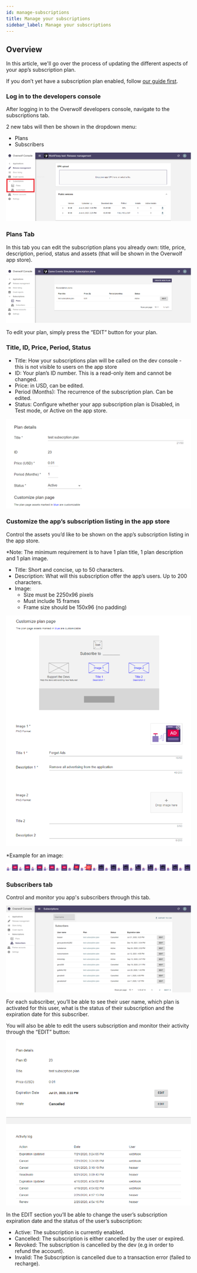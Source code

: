 ```yaml
---
id: manage-subscriptions
title: Manage your subscriptions
sidebar_label: Manage your subscriptions
---
```


## Overview

In this article, we'll go over the process of updating the different aspects of your app’s subscription plan.

If you don’t yet have a subscription plan enabled, follow [our guide first](../start/subscriptions-overview).

### Log in to the developers console

After logging in to the Overwolf developers console, navigate to the subscriptions tab.

2 new tabs will then be shown in the dropdown menu:

- Plans
- Subscribers

![subs_tab](../assets/dev-console/manage-subs/subs_tab.png)
 
### Plans Tab

In this tab you can edit the subscription plans you already own: title, price, description, period, status and assets (that will be shown in the Overwolf app store).

![plans_tab](../assets/dev-console/manage-subs/plans_tab.png)

To edit your plan, simply press the “EDIT” button for your plan.

### Title, ID, Price, Period, Status

- Title: How your subscriptions plan will be called on the dev console - this is not visible to users on the app store
- ID: Your plan’s ID number. This is a read-only item and cannot be changed.
- Price: in USD, can be edited.
- Period (Months): The recurrence of the subscription plan. Can be edited.
- Status: Configure whether your app subscription plan is Disabled, in Test mode, or Active on the app store.

![plan_details](../assets/dev-console/manage-subs/plan_details.png)

### Customize the app’s subscription listing in the app store

Control the assets you’d like to be shown on the app’s subscription listing in the app store.

*Note: The minimum requirement is to have 1 plan title, 1 plan description and 1 plan image.

- Title: Short and concise, up to 50 characters.
- Description: What will this subscription offer the app’s users. Up to 200 characters.
- Image: 
   - Size must be 2250x96 pixels
   - Must include 15 frames
   - Frame size should be 150x96 (no padding)

![plan_details2](../assets/dev-console/manage-subs/plan_details2.png)

*Example for an image:

![plan_ad](../assets/dev-console/manage-subs/plan_ad.png)

### Subscribers tab

Control and monitor you app's subscribers through this tab.

![subscriber_tab](../assets/dev-console/manage-subs/subscriber_tab.png)

For each subscriber, you’ll be able to see their user name, which plan is activated for this user, what is the status of their subscription and the expiration date for this subscriber.

You will also be able to edit the users subscription and monitor their activity through the “EDIT” button: 

![subscriber_details](../assets/dev-console/manage-subs/subscriber_details.png)

In the EDIT section you’ll be able to change the user’s subscription expiration date and the status of the user’s subscription: 

- Active: The subscription is currently enabled.
- Cancelled: The subscription is either cancelled by the user or expired.
- Revoked: The subscription is cancelled by the dev (e.g in order to refund the account).
- Invalid: The Subscription is cancelled due to a transaction error (failed to recharge).

